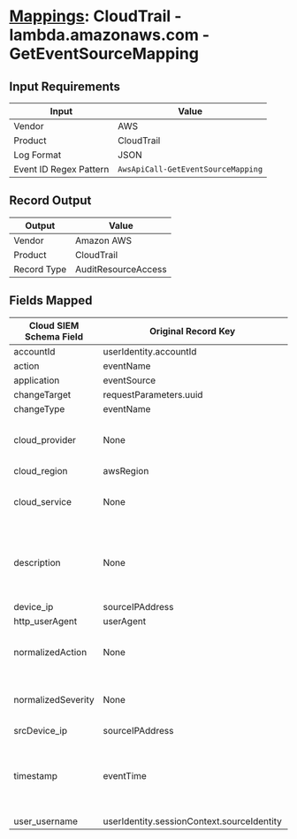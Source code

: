 # [Mappings](README.md): CloudTrail - lambda.amazonaws.com - GetEventSourceMapping

## Input Requirements

|Input|Value|
|-----|-----|
|Vendor|AWS|
|Product|CloudTrail|
|Log Format|JSON|
|Event ID Regex Pattern|`AwsApiCall-GetEventSourceMapping`|

## Record Output

|Output|Value|
|------|-----|
|Vendor|Amazon AWS|
|Product|CloudTrail|
|Record Type|AuditResourceAccess|

## Fields Mapped

|Cloud SIEM Schema Field|Original Record Key|Notes|
|-----------------------|-------------------|-----|
|accountId|userIdentity.accountId||
|action|eventName||
|application|eventSource||
|changeTarget|requestParameters.uuid||
|changeType|eventName||
|cloud_provider|None|The static text `AWS` is populated in this schema field.|
|cloud_region|awsRegion||
|cloud_service|None|The static text `Lambda` is populated in this schema field.|
|description|None|The static text `Returns details about an event source mapping.` is populated in this schema field.|
|device_ip|sourceIPAddress||
|http_userAgent|userAgent||
|normalizedAction|None|The static text `inspect` is populated in this schema field.|
|normalizedSeverity|None|The static text `1` is populated in this schema field.|
|srcDevice_ip|sourceIPAddress||
|timestamp|eventTime|We expect the orginal record value of `eventTime` is in the format `yyyy-MM-dd'T'HH:mm:ss'Z'`|
|user_username|userIdentity.sessionContext.sourceIdentity||

